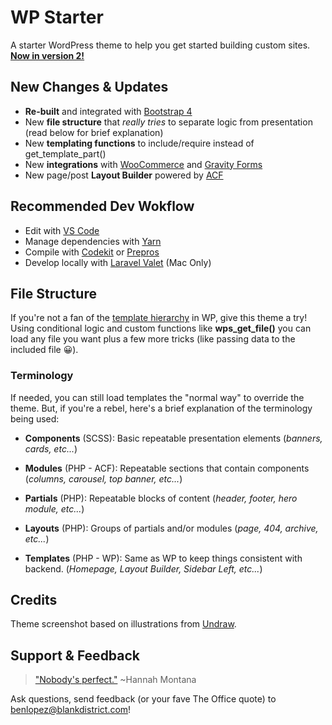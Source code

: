 # WP Starter
A starter WordPress theme to help you get started building custom sites. **[Now in version 2!](https://github.com/lopadz/wp-starter/releases)**

## New Changes & Updates
- **Re-built** and integrated with [Bootstrap 4](https://getbootstrap.com/)
- New **file structure** that _really tries_ to separate logic from presentation (read below for brief explanation)
- New **templating functions** to include/require instead of get_template_part()
- New **integrations** with [WooCommerce](https://woocommerce.com/) and [Gravity Forms](https://www.gravityforms.com/)
- New page/post **Layout Builder** powered by [ACF](https://www.advancedcustomfields.com/)

## Recommended Dev Wokflow
- Edit with [VS Code](https://code.visualstudio.com/)
- Manage dependencies with [Yarn](https://yarnpkg.com/)
- Compile with [Codekit](https://codekitapp.com/) or [Prepros](https://prepros.io/)
- Develop locally with [Laravel Valet](https://laravel.com/docs/6.x/valet) (Mac Only)

## File Structure
If you're not a fan of the [template hierarchy](https://developer.wordpress.org/themes/basics/template-hierarchy/) in WP, give this theme a try! Using conditional logic and custom functions like **wps_get_file()** you can load any file you want plus a few more tricks (like passing data to the included file 😀).

### Terminology
If needed, you can still load templates the "normal way" to override the theme. But, if you're a rebel, here's a brief explanation of the terminology being used:

- **Components** (SCSS): Basic repeatable presentation elements (_banners, cards, etc..._)
  
- **Modules** (PHP - ACF): Repeatable sections that contain components (_columns, carousel, top banner, etc..._)

- **Partials** (PHP): Repeatable blocks of content (_header, footer, hero module, etc..._) 

- **Layouts** (PHP): Groups of partials and/or modules (_page, 404, archive, etc..._)

- **Templates** (PHP - WP): Same as WP to keep things consistent with backend. (_Homepage, Layout Builder, Sidebar Left, etc..._)

## Credits
Theme screenshot based on illustrations from [Undraw](https://undraw.co/).

## Support & Feedback
> ["Nobody's perfect."](https://youtu.be/t93u0qg5q_M) ~Hannah Montana

Ask questions, send feedback (or your fave The Office quote) to benlopez@blankdistrict.com!
